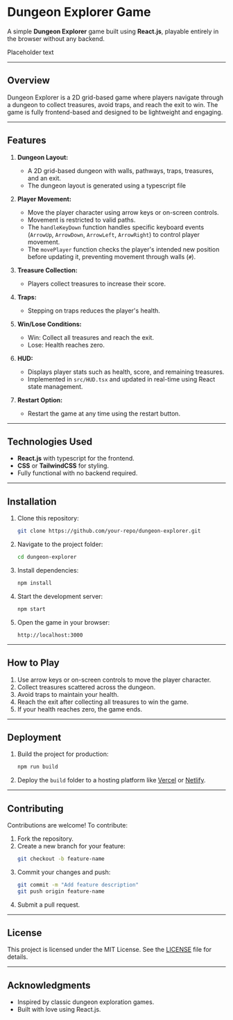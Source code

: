# Dungeon Explorer Game

A simple **Dungeon Explorer** game built using **React.js**, playable entirely in the browser without any backend.

Placeholder text

---

## **Overview**
Dungeon Explorer is a 2D grid-based game where players navigate through a dungeon to collect treasures, avoid traps, and reach the exit to win. The game is fully frontend-based and designed to be lightweight and engaging.

---

## **Features**

1. **Dungeon Layout:**
   - A 2D grid-based dungeon with walls, pathways, traps, treasures, and an exit.
   - The dungeon layout is generated using a typescript file

2. **Player Movement:**
   - Move the player character using arrow keys or on-screen controls.
   - Movement is restricted to valid paths.
   - The `handleKeyDown` function handles specific keyboard events (`ArrowUp`, `ArrowDown`, `ArrowLeft`, `ArrowRight`) to control player movement.
   - The `movePlayer` function checks the player's intended new position before updating it, preventing movement through walls (`#`).

3. **Treasure Collection:**
   - Players collect treasures to increase their score.

4. **Traps:**
   - Stepping on traps reduces the player's health.

5. **Win/Lose Conditions:**
   - Win: Collect all treasures and reach the exit.
   - Lose: Health reaches zero.

6. **HUD:**
   - Displays player stats such as health, score, and remaining treasures.
   - Implemented in `src/HUD.tsx` and updated in real-time using React state management.

7. **Restart Option:**
   - Restart the game at any time using the restart button.

---

## **Technologies Used**

- **React.js** with typescript for the frontend.
- **CSS** or **TailwindCSS** for styling.
- Fully functional with no backend required.

---

## **Installation**

1. Clone this repository:
   ```bash
   git clone https://github.com/your-repo/dungeon-explorer.git
   ```

2. Navigate to the project folder:
   ```bash
   cd dungeon-explorer
   ```

3. Install dependencies:
   ```bash
   npm install
   ```

4. Start the development server:
   ```bash
   npm start
   ```

5. Open the game in your browser:
   ```
   http://localhost:3000
   ```

---

## **How to Play**

1. Use arrow keys or on-screen controls to move the player character.
2. Collect treasures scattered across the dungeon.
3. Avoid traps to maintain your health.
4. Reach the exit after collecting all treasures to win the game.
5. If your health reaches zero, the game ends.

---
## **Deployment**

1. Build the project for production:
   ```bash
   npm run build
   ```

2. Deploy the `build` folder to a hosting platform like [Vercel](https://vercel.com/) or [Netlify](https://www.netlify.com/).


---

## **Contributing**

Contributions are welcome! To contribute:
1. Fork the repository.
2. Create a new branch for your feature:
   ```bash
   git checkout -b feature-name
   ```
3. Commit your changes and push:
   ```bash
   git commit -m "Add feature description"
   git push origin feature-name
   ```
4. Submit a pull request.

---

## **License**

This project is licensed under the MIT License. See the [LICENSE](LICENSE) file for details.

---

## **Acknowledgments**

- Inspired by classic dungeon exploration games.
- Built with love using React.js.
